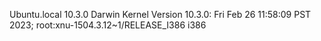 Ubuntu.local 10.3.0 Darwin Kernel Version 10.3.0: Fri Feb 26 11:58:09 PST 2023; root:xnu-1504.3.12~1/RELEASE_I386 i386